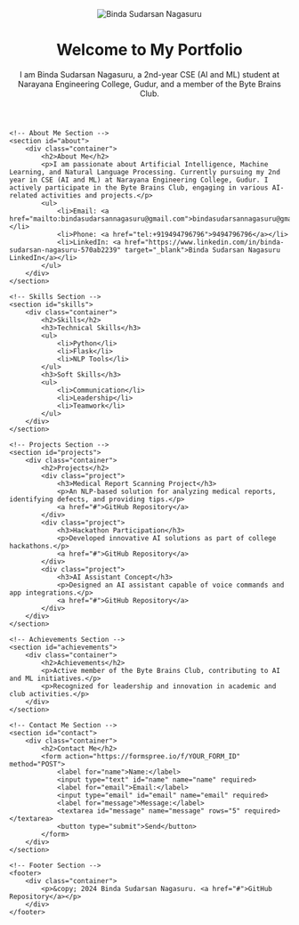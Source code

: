 <html lang="en">
<head>
    <meta charset="UTF-8">
    <meta name="viewport" content="width=device-width, initial-scale=1.0">
    <title>Binda Sudarsan Nagasuru Portfolio</title>
    <link rel="stylesheet" href="styles.css">
</head>
<body>
    <!-- Home Page Section -->
    <header id="home">
        <div class="container">
            <img src="placeholder.jpg" alt="Binda Sudarsan Nagasuru" class="profile-image">
            <h1>Welcome to My Portfolio</h1>
            <p>I am Binda Sudarsan Nagasuru, a 2nd-year CSE (AI and ML) student at Narayana Engineering College, Gudur, and a member of the Byte Brains Club.</p>
        </div>
    </header>

    <!-- About Me Section -->
    <section id="about">
        <div class="container">
            <h2>About Me</h2>
            <p>I am passionate about Artificial Intelligence, Machine Learning, and Natural Language Processing. Currently pursuing my 2nd year in CSE (AI and ML) at Narayana Engineering College, Gudur. I actively participate in the Byte Brains Club, engaging in various AI-related activities and projects.</p>
            <ul>
                <li>Email: <a href="mailto:bindasudarsannagasuru@gmail.com">bindasudarsannagasuru@gmail.com</a></li>
                <li>Phone: <a href="tel:+919494796796">9494796796</a></li>
                <li>LinkedIn: <a href="https://www.linkedin.com/in/binda-sudarsan-nagasuru-570ab2239" target="_blank">Binda Sudarsan Nagasuru LinkedIn</a></li>
            </ul>
        </div>
    </section>

    <!-- Skills Section -->
    <section id="skills">
        <div class="container">
            <h2>Skills</h2>
            <h3>Technical Skills</h3>
            <ul>
                <li>Python</li>
                <li>Flask</li>
                <li>NLP Tools</li>
            </ul>
            <h3>Soft Skills</h3>
            <ul>
                <li>Communication</li>
                <li>Leadership</li>
                <li>Teamwork</li>
            </ul>
        </div>
    </section>

    <!-- Projects Section -->
    <section id="projects">
        <div class="container">
            <h2>Projects</h2>
            <div class="project">
                <h3>Medical Report Scanning Project</h3>
                <p>An NLP-based solution for analyzing medical reports, identifying defects, and providing tips.</p>
                <a href="#">GitHub Repository</a>
            </div>
            <div class="project">
                <h3>Hackathon Participation</h3>
                <p>Developed innovative AI solutions as part of college hackathons.</p>
                <a href="#">GitHub Repository</a>
            </div>
            <div class="project">
                <h3>AI Assistant Concept</h3>
                <p>Designed an AI assistant capable of voice commands and app integrations.</p>
                <a href="#">GitHub Repository</a>
            </div>
        </div>
    </section>

    <!-- Achievements Section -->
    <section id="achievements">
        <div class="container">
            <h2>Achievements</h2>
            <p>Active member of the Byte Brains Club, contributing to AI and ML initiatives.</p>
            <p>Recognized for leadership and innovation in academic and club activities.</p>
        </div>
    </section>

    <!-- Contact Me Section -->
    <section id="contact">
        <div class="container">
            <h2>Contact Me</h2>
            <form action="https://formspree.io/f/YOUR_FORM_ID" method="POST">
                <label for="name">Name:</label>
                <input type="text" id="name" name="name" required>
                <label for="email">Email:</label>
                <input type="email" id="email" name="email" required>
                <label for="message">Message:</label>
                <textarea id="message" name="message" rows="5" required></textarea>
                <button type="submit">Send</button>
            </form>
        </div>
    </section>

    <!-- Footer Section -->
    <footer>
        <div class="container">
            <p>&copy; 2024 Binda Sudarsan Nagasuru. <a href="#">GitHub Repository</a></p>
        </div>
    </footer>
</body>
</html>
